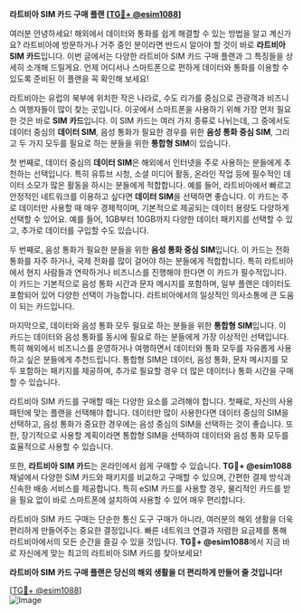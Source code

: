 **라트비아 SIM 카드 구매 플랜 [[TG💪+ @esim1088](https://t.me/s/esim1088)]**

여러분 안녕하세요! 해외에서 데이터와 통화를 쉽게 해결할 수 있는 방법을 알고 계신가요? 라트비아에 방문하거나 거주 중인 분이라면 반드시 알아야 할 것이 바로 **라트비아 SIM 카드**입니다. 이번 글에서는 다양한 라트비아 SIM 카드 구매 플랜과 그 특징들을 상세히 소개해 드릴게요. 언제 어디서나 스마트폰으로 편하게 데이터와 통화를 이용할 수 있도록 준비된 이 플랜을 꼭 확인해 보세요!

라트비아는 유럽의 북부에 위치한 작은 나라로, 수도 리가를 중심으로 관광객과 비즈니스 여행자들이 많이 찾는 곳입니다. 이곳에서 스마트폰을 사용하기 위해 가장 먼저 필요한 것은 바로 **SIM 카드**입니다. 이 SIM 카드는 여러 가지 종류로 나뉘는데, 그 중에서도 데이터 중심의 **데이터 SIM**, 음성 통화가 필요한 경우를 위한 **음성 통화 중심 SIM**, 그리고 두 가지 모두를 필요로 하는 분들을 위한 **통합형 SIM**이 있습니다.

첫 번째로, 데이터 중심의 **데이터 SIM**은 해외에서 인터넷을 주로 사용하는 분들에게 추천하는 선택입니다. 특히 유튜브 시청, 소셜 미디어 활동, 온라인 작업 등에 필수적인 데이터 소모가 많은 활동을 하시는 분들에게 적합합니다. 예를 들어, 라트비아에서 빠르고 안정적인 네트워크를 이용하고 싶다면 **데이터 SIM**을 선택하면 좋습니다. 이 카드는 주로 데이터만 사용할 때 매우 경제적이며, 기본적으로 제공되는 데이터 용량도 다양하게 선택할 수 있어요. 예를 들어, 1GB부터 10GB까지 다양한 데이터 패키지를 선택할 수 있고, 추가로 데이터를 구입할 수도 있습니다.

두 번째로, 음성 통화가 필요한 분들을 위한 **음성 통화 중심 SIM**입니다. 이 카드는 전화 통화를 자주 하거나, 국제 전화를 많이 걸어야 하는 분들에게 적합합니다. 특히 라트비아에서 현지 사람들과 연락하거나 비즈니스를 진행해야 한다면 이 카드가 필수적입니다. 이 카드는 기본적으로 음성 통화 시간과 문자 메시지를 포함하며, 일부 플랜은 데이터도 포함되어 있어 다양한 선택이 가능합니다. 라트비아에서의 일상적인 의사소통에 큰 도움이 되는 카드입니다.

마지막으로, 데이터와 음성 통화 모두 필요로 하는 분들을 위한 **통합형 SIM**입니다. 이 카드는 데이터와 음성 통화를 동시에 필요로 하는 분들에게 가장 이상적인 선택입니다. 특히 해외에서 비즈니스를 운영하거나 여행하면서 데이터와 통화 모두를 자유롭게 사용하고 싶은 분들에게 추천드립니다. 통합형 SIM은 데이터, 음성 통화, 문자 메시지를 모두 포함하는 패키지를 제공하며, 추가로 필요할 경우 더 많은 데이터나 통화 시간을 구매할 수 있습니다.

라트비아 SIM 카드를 구매할 때는 다양한 요소를 고려해야 합니다. 첫째로, 자신의 사용 패턴에 맞는 플랜을 선택해야 합니다. 데이터만 많이 사용한다면 데이터 중심의 SIM을 선택하고, 음성 통화가 중요한 경우에는 음성 중심의 SIM을 선택하는 것이 좋습니다. 또한, 장기적으로 사용할 계획이라면 통합형 SIM을 선택하여 데이터와 음성 통화 모두를 효율적으로 사용할 수 있습니다.

또한, **라트비아 SIM 카드**는 온라인에서 쉽게 구매할 수 있습니다. **TG💪+ @esim1088** 채널에서 다양한 SIM 카드와 패키지를 비교하고 구매할 수 있으며, 간편한 결제 방식과 신속한 배송 서비스를 제공합니다. 특히 eSIM 카드를 사용할 경우, 물리적인 카드를 받을 필요 없이 바로 스마트폰에 설치하여 사용할 수 있어 매우 편리합니다.

라트비아 SIM 카드 구매는 단순한 통신 도구 구매가 아니라, 여러분의 해외 생활을 더욱 편리하게 만들어주는 중요한 결정입니다. 빠른 네트워크 연결과 저렴한 요금제를 통해 라트비아에서의 모든 순간을 즐길 수 있을 것입니다. **TG💪+ @esim1088**에서 지금 바로 자신에게 맞는 최고의 라트비아 SIM 카드를 찾아보세요!

**라트비아 SIM 카드 구매 플랜은 당신의 해외 생활을 더 편리하게 만들어 줄 것입니다!**

[[TG💪+ @esim1088](https://t.me/s/esim1088)]  
![Image](https://i.postimg.cc/Y0z9fWf4/image.png)